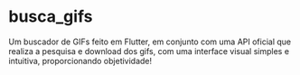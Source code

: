 # busca_gifs

Um buscador de GIFs feito em Flutter, em conjunto com uma API oficial que realiza a pesquisa e download dos gifs, com uma interface visual simples e intuitiva, proporcionando objetividade!
